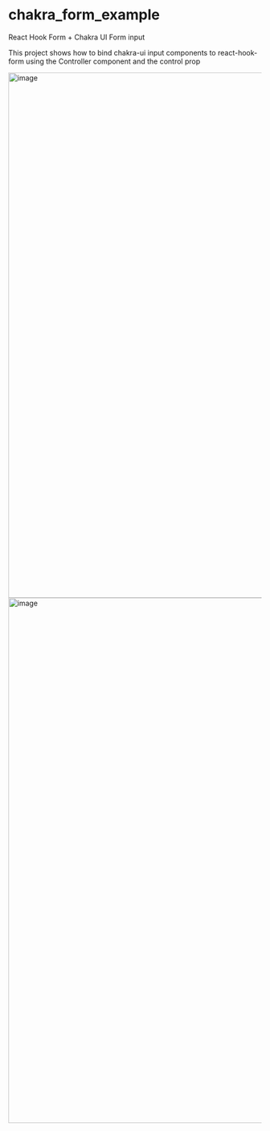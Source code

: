 # chakra_form_example
React Hook Form + Chakra UI Form input

This project shows how to bind chakra-ui input components to react-hook-form using the Controller component and the control prop

<img width="1044" alt="image" src="https://user-images.githubusercontent.com/38187170/210090680-c0fad1f5-713b-43fc-8158-194a1db1b22b.png">

<img width="1044" alt="image" src="https://user-images.githubusercontent.com/38187170/210090662-858a018c-be60-42ef-a1ac-caf486d03f6f.png">
